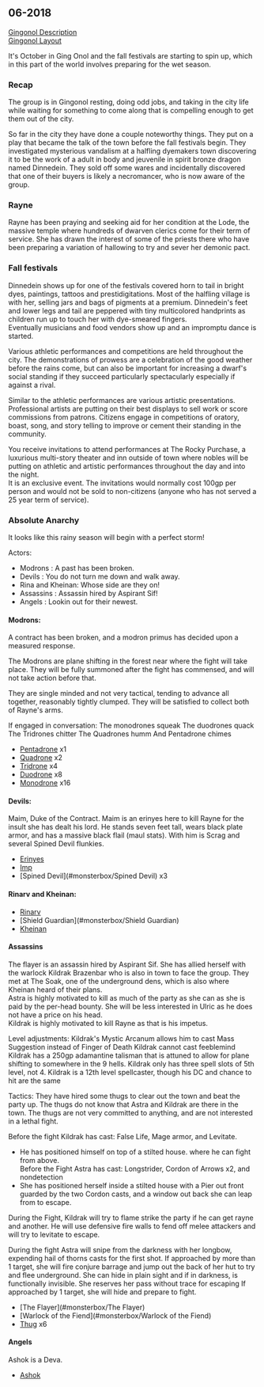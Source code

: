 
## 06-2018
[Gingonol Description](#note/places/gingonol)  
[Gingonol Layout](5e/media/geography/Gingonol-Layout.png) 

It's October in Ging Onol and the fall festivals are starting to spin up, which in this 
part of the world involves preparing for the wet season. 

### Recap
The group is in Gingonol resting, doing odd jobs, and taking in the city life while waiting for 
something to come along that is compelling enough to get them out of the city. 

So far in the city they have done a couple noteworthy things. They put on a play that became 
the talk of the town before the fall festivals begin. They investigated mysterious vandalism 
at a halfling dyemakers town discovering it to be the work of a adult in body and jeuvenile 
in spirit bronze dragon named Dinnedein. They sold off some wares and incidentally discovered 
that one of their buyers is likely a necromancer, who is now aware of the group. 

### Rayne 
Rayne has been praying and seeking aid for her condition at the Lode, the massive temple where 
hundreds of dwarven clerics come for their term of service. She has drawn the interest of some 
of the priests there who have been preparing a variation of hallowing to try and sever her 
demonic pact.   

### Fall festivals 
Dinnedein shows up for one of the festivals covered horn to tail in bright dyes, paintings, 
tattoos and prestidigitations. Most of the halfling village is with her, selling jars and 
bags of pigments at a premium. Dinnedein's feet and lower legs and tail are peppered with 
tiny multicolored handprints as children run up to touch her with dye-smeared fingers.  
Eventually musicians and food vendors show up and an impromptu dance is started.  

Various athletic performances and competitions are held throughout the city. The demonstrations 
of prowess are a celebration of the good weather before the rains come, but can also be 
important for increasing a dwarf's social standing if they succeed particularly spectacularly 
especially if against a rival.  

Similar to the athletic performances are various artistic presentations. Professional 
artists are putting on their best displays to sell work or score commissions from patrons. 
Citizens engage in competitions of oratory, boast, song, and story telling to improve 
or cement their standing in the community. 

You receive invitations to attend performances at The Rocky Purchase, a luxurious multi-story 
theater and inn outside of town where nobles will be putting on athletic and artistic 
performances throughout the day and into the night.  
It is an exclusive event. The invitations would normally cost 100gp per person and would not 
be sold to non-citizens (anyone who has not served a 25 year term of service).



### Absolute Anarchy 
It looks like this rainy season will begin with a perfect storm! 

Actors: 
* Modrons : A past has been broken.
* Devils : You do not turn me down and walk away. 
* Rina and Kheinan: Whose side are they on!
* Assassins : Assassin hired by Aspirant Sif!
* Angels : Lookin out for their newest. 


#### Modrons: 
A contract has been broken, and a modron primus has decided upon a measured response. 

The Modrons are plane shifting in the forest near where the fight will take place. They 
will be fully summoned after the fight has commensed, and will not take action before that. 

They are single minded and not very tactical, tending to advance all together, reasonably 
tightly clumped. They will be satisfied to collect both of Rayne's arms. 

If engaged in conversation: 
The monodrones squeak
The duodrones quack 
The Tridrones chitter
The Quadrones humm 
And Pentadrone chimes

* [Pentadrone](#monsterbox/Pentadrone) x1
* [Quadrone](#monsterbox/Quadrone) x2
* [Tridrone](#monsterbox/Tridrone) x4
* [Duodrone](#monsterbox/Duodrone) x8
* [Monodrone](#monsterbox/Monodrone) x16

#### Devils: 
Maim, Duke of the Contract. Maim is an erinyes here to kill Rayne for the insult she 
has dealt his lord. He stands seven feet tall, wears black plate armor, and has a massive 
black flail (maul stats). With him is Scrag and several Spined Devil flunkies. 

* [Erinyes](#monsterbox/Erinyes)
* [Imp](#monsterbox/Imp)
* [Spined Devil](#monsterbox/Spined Devil) x3

#### Rinarv and Kheinan: 

* [Rinarv](#monsterbox/Rinarv)
* [Shield Guardian](#monsterbox/Shield Guardian)
* [Kheinan](#monsterbox/Kheinan)

#### Assassins
The flayer is an assassin hired by Aspirant Sif. She has allied herself with the warlock 
Kildrak Brazenbar who is also in town to face the group. They met at The Soak, one of the 
underground dens, which is also where Kheinan heard of their plans.  
Astra is highly motivated to kill as much of the party as she can as she is paid by the 
per-head bounty. She will be less interested in Ulric as he does not have a price on his head.  
Kildrak is highly motivated to kill Rayne as that is his impetus. 

Level adjustments: 
    Kildrak's Mystic Arcanum allows him to cast Mass Suggestion instead of Finger of Death 
    Kildrak cannot cast feeblemind  
    Kildrak has a 250gp adamantine talisman that is attuned to allow for plane shifting to 
        somewhere in the 9 hells. 
    Kildrak only has three spell slots of 5th level, not 4. 
    Kildrak is a 12th level spellcaster, though his DC and chance to hit are the same 


Tactics: 
They have hired some thugs to clear out the town and beat the party up. The thugs do not know 
that Astra and Kildrak are there in the town. The thugs are not very committed to anything, 
and are not interested in a lethal fight. 

Before the fight Kildrak has cast: False Life, Mage armor, and Levitate.   
* He has positioned himself on top of a stilted house. where he can fight from above.   
Before the Fight Astra has cast: Longstrider, Cordon of Arrows x2, and nondetection
* She has positioned herself inside a stilted house with a Pier out front guarded by 
the two Cordon casts, and a window out back she can leap from to escape. 

During the Fight, Kildrak will try to flame strike the party if he can get rayne and another. 
He will use defensive fire walls to fend off melee attackers and will try to levitate to escape. 

During the fight Astra will snipe from the darkness with her longbow, expending hail of 
thorns casts for the first shot.
If approached by more than 1 target, she will fire conjure barrage and jump out the back 
of her hut to try and flee underground. She can hide in plain sight and if in darkness, 
is functionally invisible. She reserves her pass without trace for escaping
If approached by 1 target, she will hide and prepare to fight.

* [The Flayer](#monsterbox/The Flayer)
* [Warlock of the Fiend](#monsterbox/Warlock of the Fiend)
* [Thug](#monsterbox/Thug) x6

#### Angels
Ashok is a Deva. 
* [Ashok](#monsterbox/Deva)










